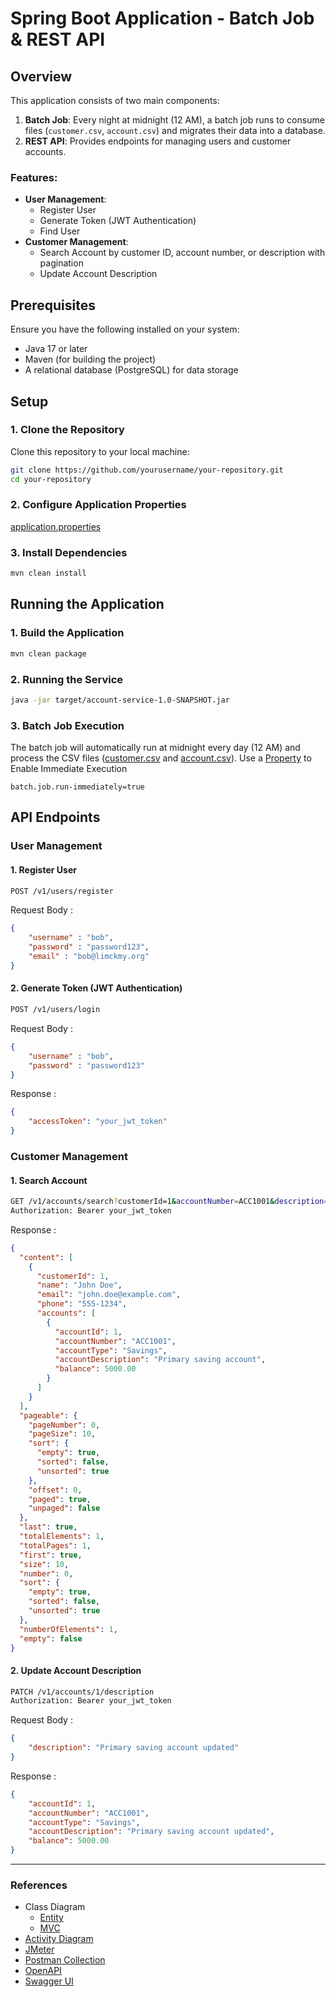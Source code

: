 # Spring Boot Application - Batch Job & REST API

## Overview
This application consists of two main components:

1. **Batch Job**: Every night at midnight (12 AM), a batch job runs to consume files (`customer.csv`, `account.csv`) and migrates their data into a database.
2. **REST API**: Provides endpoints for managing users and customer accounts.

### Features:
- **User Management**:
  - Register User
  - Generate Token (JWT Authentication)
  - Find User
- **Customer Management**:
  - Search Account by customer ID, account number, or description with pagination
  - Update Account Description

## Prerequisites

Ensure you have the following installed on your system:
- Java 17 or later
- Maven (for building the project)
- A relational database (PostgreSQL) for data storage

## Setup

### 1. Clone the Repository

Clone this repository to your local machine:

```bash
git clone https://github.com/yourusername/your-repository.git
cd your-repository
```
### 2. Configure Application Properties
[application.properties](src/main/resources/application.properties)

### 3. Install Dependencies
```bash
mvn clean install
```
## Running the Application
### 1. Build the Application
```bash
mvn clean package
```
### 2. Running the Service
```bash
java -jar target/account-service-1.0-SNAPSHOT.jar
```

### 3. Batch Job Execution 
The batch job will automatically run at midnight every day (12 AM) and process the CSV files ([customer.csv](src/main/resources/customer.csv) and [account.csv](src/main/resources/account.csv)).
Use a [Property](src/main/resources/application.properties) to Enable Immediate Execution 
```properties
batch.job.run-immediately=true
```

## API Endpoints

### User Management
#### 1. Register User
```bash
POST /v1/users/register
```

Request Body : 
```json
{
    "username" : "bob",
    "password" : "password123",
    "email" : "bob@limckmy.org"
}
```

#### 2. Generate Token (JWT Authentication)
```bash
POST /v1/users/login
```

Request Body :
```json
{
    "username" : "bob",
    "password" : "password123"
}
```
Response :
```json
{
    "accessToken": "your_jwt_token"
}
```

### Customer Management

#### 1. Search Account
```bash
GET /v1/accounts/search?customerId=1&accountNumber=ACC1001&description=checking&page=0&size=5
Authorization: Bearer your_jwt_token
```
Response :
```json
{
  "content": [
    {
      "customerId": 1,
      "name": "John Doe",
      "email": "john.doe@example.com",
      "phone": "555-1234",
      "accounts": [
        {
          "accountId": 1,
          "accountNumber": "ACC1001",
          "accountType": "Savings",
          "accountDescription": "Primary saving account",
          "balance": 5000.00
        }
      ]
    }
  ],
  "pageable": {
    "pageNumber": 0,
    "pageSize": 10,
    "sort": {
      "empty": true,
      "sorted": false,
      "unsorted": true
    },
    "offset": 0,
    "paged": true,
    "unpaged": false
  },
  "last": true,
  "totalElements": 1,
  "totalPages": 1,
  "first": true,
  "size": 10,
  "number": 0,
  "sort": {
    "empty": true,
    "sorted": false,
    "unsorted": true
  },
  "numberOfElements": 1,
  "empty": false
}
```

#### 2. Update Account Description
```bash
PATCH /v1/accounts/1/description
Authorization: Bearer your_jwt_token
```
Request Body :
```json
{
    "description": "Primary saving account updated"
}
```
Response :
```json
{
    "accountId": 1,
    "accountNumber": "ACC1001",
    "accountType": "Savings",
    "accountDescription": "Primary saving account updated",
    "balance": 5000.00
}
```

---
### References
- Class Diagram
  - [Entity](documentation/class-diagram/entity.png)
  - [MVC](documentation/class-diagram/mvc.png)
- [Activity Diagram](documentation/activity-diagram.png)
- [JMeter](account-service.jmx)
- [Postman Collection](Account%20Service.postman_collection.json)
- [OpenAPI](openapi.json)
- [Swagger UI](http://localhost:8080/openapi/swagger-ui.html)
